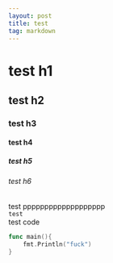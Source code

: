 ```yaml
---
layout: post
title: test
tag: markdown
---
```


# test h1
## test h2
### test h3
#### test h4
##### test h5
###### test h6

test ppppppppppppppppppp <br />
`test` <br /> 
test code
~~~go
func main(){
	fmt.Println("fuck")
}
~~~
